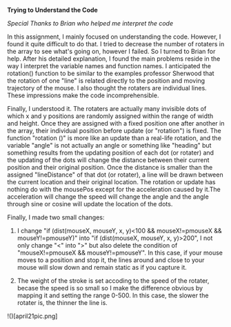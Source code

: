 **Trying to Understand the Code**

*Special Thanks to Brian who helped me interpret the code*

In this assignment, I mainly focused on understanding the code. However, I found it quite difficult to do that. I tried to decrease the number of rotaters in the array to see what's going on, however I failed. So I turned to Brian for help. After his detailed explanation, I found the main problems reside in the way I interpret the variable names and function names. I anticipated the rotation() function to be similar to the examples professor Sherwood that the rotation of one "line" is related directly to the position and moving trajectory of the mouse. I also  thought the rotaters are individual lines. These impressions make the code incomprehensible. 

Finally, I understood it. The rotaters are actually many invisible dots of which x and y positions are randomly assigned within the range of width and height. Once they are assigned with a fixed position one after another in the array, their individual position before update (or "rotation") is fixed. The function "rotation ()" is more like an update than a real-life rotation, and the variable "angle" is not actually an angle or something like "heading" but something results from the updating position of each dot (or rotater) and the updating of the dots will change the distance between their current position and their original position. Once the distance is smaller than the assigned "lineDistance" of that dot (or rotater), a line will be drawn between the current location and their original location. The rotation or update has nothing do with the mousePos except for the acceleration caused by it.The acceleration will change the speed will change the angle and the angle through sine or cosine will update the location of the dots. 

Finally, I made two small changes:

1. I change "if (dist(mouseX, mouseY, x, y)<100 && mouseX!=pmouseX && mouseY!=pmouseY)" into "if (dist(mouseX, mouseY, x, y)>200", I not only change "<" into ">" but also delete the condition of "mouseX!=pmouseX && mouseY!=pmouseY". In this case, if your mouse moves to a position and stop it, the lines around and close to your mouse will slow down and remain static as if you capture it.

2. The weight of the stroke is set accoding to the speed of the rotater, becase the speed is so small so I make the difference obvious by mapping it and setting the range 0-500. In this case, the slower the rotater is, the thinner the line is.

!()[april21pic.png]


